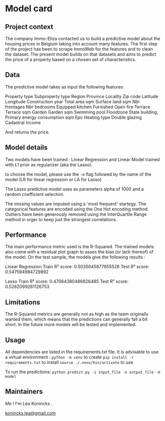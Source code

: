 # Model card

## Project context

The company Immo-Eliza contacted us to build a predictive model about the housing prices in Belgium taking into account many features. The first step of the project has been to scrape ImmoWeb for the features and to clean the dataset.
The present model builds on that datasets and aims to predict the price of a property based on a chosen set of characteristics.

## Data

The predictive model takes as input the following features:

Property type
Subproperty type
Region
Province
Locality
Zip code
Latitude
Longitude
Construction year
Total area sqm
Surface land sqm
Nbr frontages
Nbr bedrooms
Equipped kitchen
Furnished
Open fire
Terrace
Terrace sqm
Garden
Garden sqm
Swimming pool
Floodzone
State building,
Primary energy consumption sqm
Epc
Heating type
Double glazing
Cadastral income

And returns the price.

## Model details

Two models have been trained : Linear Regression and Linear Model trained with L1 prior as regularizer (aka the Lasso).

to choose the model, please use the ```-m``` flag followed by the name of the model (LR for linear regression or LA for Lasso)

The Lasso predictive model uses as parameters alpha of 1000 and a random coefficient selection.

The missing values are imputed using a 'most frequent' startegy.
The categorical features are encoded using the One Hot encoding method.
Outliers have been generously removed using the InterQuartile Range method in orger to keep just the strongest correlations.

## Performance

The main performance metric used is the R-Squared. The trained models also come with a residual plot graph to asses the bias (or lack thereof) of the model.
On the test sample, the models give the following results :

Linear Regression
Train R² score: 0.5035045877855528
Test R² score: 0.547594984729892

Lasso
Train R² score: 0.47064380486826485
Test R² score: 0.5262099281126753

## Limitations

The R-Squared metrics are generally not as high as the team originally wanted them, which means that the predictions can generally fall a bit short. In the future more models will be tested and implemented.

## Usage

All dependencies are listed in the requirements.txt file.
It is advisable to use a virtual environment :
```python -m venv``` to create
```pip install -r requirements.txt``` to install
```source ./.venv/bin/activate``` to use

To run the predictions:
```python predict.py -i input_file -o output_file -m model```

## Maintainers

Me ! I'm Léa Konincks *.*

konincks.lea@gmail.com
